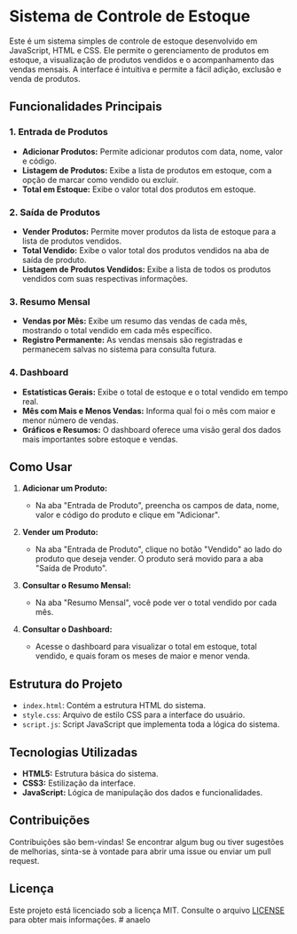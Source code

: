 # Sistema de Controle de Estoque

Este é um sistema simples de controle de estoque desenvolvido em JavaScript, HTML e CSS. Ele permite o gerenciamento de produtos em estoque, a visualização de produtos vendidos e o acompanhamento das vendas mensais. A interface é intuitiva e permite a fácil adição, exclusão e venda de produtos.

## Funcionalidades Principais

### 1. Entrada de Produtos
- **Adicionar Produtos:** Permite adicionar produtos com data, nome, valor e código.
- **Listagem de Produtos:** Exibe a lista de produtos em estoque, com a opção de marcar como vendido ou excluir.
- **Total em Estoque:** Exibe o valor total dos produtos em estoque.

### 2. Saída de Produtos
- **Vender Produtos:** Permite mover produtos da lista de estoque para a lista de produtos vendidos.
- **Total Vendido:** Exibe o valor total dos produtos vendidos na aba de saída de produto.
- **Listagem de Produtos Vendidos:** Exibe a lista de todos os produtos vendidos com suas respectivas informações.

### 3. Resumo Mensal
- **Vendas por Mês:** Exibe um resumo das vendas de cada mês, mostrando o total vendido em cada mês específico.
- **Registro Permanente:** As vendas mensais são registradas e permanecem salvas no sistema para consulta futura.

### 4. Dashboard
- **Estatísticas Gerais:** Exibe o total de estoque e o total vendido em tempo real.
- **Mês com Mais e Menos Vendas:** Informa qual foi o mês com maior e menor número de vendas.
- **Gráficos e Resumos:** O dashboard oferece uma visão geral dos dados mais importantes sobre estoque e vendas.

## Como Usar

1. **Adicionar um Produto:**
   - Na aba "Entrada de Produto", preencha os campos de data, nome, valor e código do produto e clique em "Adicionar".

2. **Vender um Produto:**
   - Na aba "Entrada de Produto", clique no botão "Vendido" ao lado do produto que deseja vender. O produto será movido para a aba "Saída de Produto".

3. **Consultar o Resumo Mensal:**
   - Na aba "Resumo Mensal", você pode ver o total vendido por cada mês.

4. **Consultar o Dashboard:**
   - Acesse o dashboard para visualizar o total em estoque, total vendido, e quais foram os meses de maior e menor venda.

## Estrutura do Projeto

- `index.html`: Contém a estrutura HTML do sistema.
- `style.css`: Arquivo de estilo CSS para a interface do usuário.
- `script.js`: Script JavaScript que implementa toda a lógica do sistema.

## Tecnologias Utilizadas

- **HTML5:** Estrutura básica do sistema.
- **CSS3:** Estilização da interface.
- **JavaScript:** Lógica de manipulação dos dados e funcionalidades.

## Contribuições

Contribuições são bem-vindas! Se encontrar algum bug ou tiver sugestões de melhorias, sinta-se à vontade para abrir uma issue ou enviar um pull request.

## Licença

Este projeto está licenciado sob a licença MIT. Consulte o arquivo [LICENSE](LICENSE) para obter mais informações.
#   a n a e l o  
 